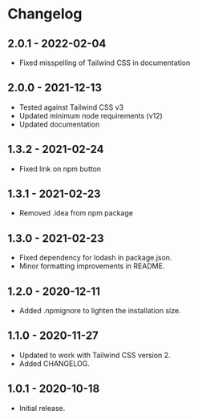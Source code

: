 # Changelog

## 2.0.1 - 2022-02-04
 * Fixed misspelling of Tailwind CSS in documentation

## 2.0.0 - 2021-12-13
 * Tested against Tailwind CSS v3
 * Updated minimum node requirements (v12)
 * Updated documentation

## 1.3.2 - 2021-02-24
 * Fixed link on npm button

## 1.3.1 - 2021-02-23
 * Removed .idea from npm package

## 1.3.0 - 2021-02-23
 * Fixed dependency for lodash in package.json.
 * Minor formatting improvements in README.

## 1.2.0 - 2020-12-11
 * Added .npmignore to lighten the installation size.

## 1.1.0 - 2020-11-27
 * Updated to work with Tailwind CSS version 2.
 * Added CHANGELOG.

## 1.0.1 - 2020-10-18
 * Initial release.